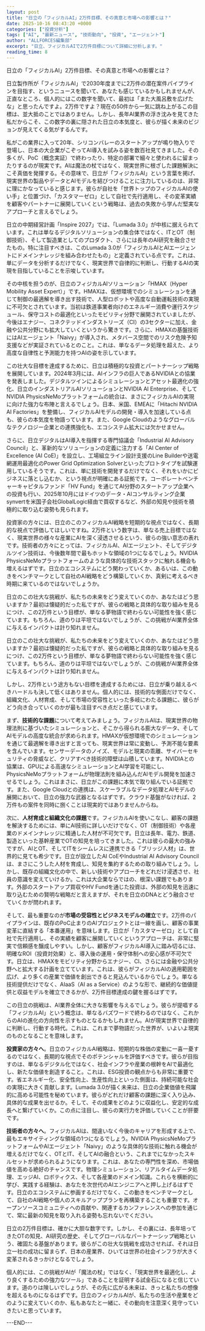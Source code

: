 ```yaml
---
layout: post
title: "日立の「フィジカルAI」2万件目標、その真意と市場への影響とは？"
date: 2025-10-16 08:43:20 +0000
categories: ["投資分析"]
tags: ["AI", "最新ニュース", "技術動向", "投資", "エージェント"]
author: "ALLFORCES編集部"
excerpt: "日立、フィジカルAIで2万件目標について詳細に分析します。"
reading_time: 8
---
```


日立の「フィジカルAI」2万件目標、その真意と市場への影響とは？

日立製作所が「フィジカルAI」で2030年度までに2万件の潜在案件パイプラインを目指す、というニュースを聞いて、あなたも感じているかもしれませんが、正直なところ、個人的にはこの数字を聞いて、最初は「また大風呂敷を広げたな」と思ったんですよ。2万件ですよ？現在の50件から一気に跳ね上がるこの目標は、並大抵のことではありません。しかし、長年AI業界の浮き沈みを見てきた私だからこそ、この数字の裏に隠された日立の本気度と、彼らが描く未来のビジョンが見えてくる気がするんです。

私がこの業界に入って20年、シリコンバレーのスタートアップが鳴り物入りで登場し、日本の大企業がこぞってAI導入を試みる姿を数百社見てきました。その多くが、PoC（概念実証）で終わったり、特定の部署で細々と使われるに留まったりするのが現実です。AIは魔法の杖ではなく、現実世界に根ざした課題解決にこそ真価を発揮する。その意味で、日立が「フィジカルAI」という言葉を掲げ、現実世界の製品やデータとAIモデルを結びつけることに注力しているのは、非常に理にかなっていると感じます。彼らが自社を「世界トップのフィジカルAIの使い手」と位置づけ、「カスタマーゼロ」として自社で先行適用し、その変革実績を顧客やパートナーに展開していくという戦略は、過去の失敗から学んだ堅実なアプローチと言えるでしょう。

日立の中期経営計画「Inspire 2027」では、「Lumada 3.0」が中核に据えられています。これは単なるデジタルソリューションの集合体ではなく、ITとOT（制御技術）、そして製造業としてのプロダクト、さらには長年のAI研究を融合させたもの。特に注目すべきは、このLumada 3.0が「フィジカルAIとAIエージェントにドメインナレッジを組み合わせたもの」と定義されている点です。これは、単にデータを分析するだけでなく、現実世界で自律的に判断し、行動するAIの実現を目指していることを示唆しています。

その中核を担うのが、日立のフィジカルAIソリューション「HMAX（Hyper Mobility Asset Expert）」です。HMAXは、仮想環境でのシミュレーションを通じて制御の最適解を導き出す技術で、人型ロボットや高度な自動運転技術の実現に不可欠とされています。当初は鉄道事業者向けのエネルギー消費や運行スケジュール、保守コストの最適化といったモビリティ分野で展開されていましたが、今後はエナジー、コネクテッドインダストリーズ（CI）の3セクターに加え、金融や公共分野にも拡大していくというから驚きです。さらに、HMAXの基盤技術にはAIエージェント「Naivy」が導入され、メタバース空間でのリスク危険予知支援などが実証されているとのこと。これは、単なるデータ処理を超えた、より高度な自律性と予測能力を持つAIの姿を示しています。

この壮大な目標を達成するために、日立は積極的な投資とパートナーシップ戦略を展開しています。2024年3月には、AIインフラの巨人であるNVIDIAとの協業を発表しました。デジタルツインによるシミュレーションとアセット最適化の強化、日立のインダストリアルAIソリューションとNVIDIA AI Enterprise、そしてNVIDIA PhysicsNeMoプラットフォームの統合は、まさにフィジカルAIの実現に向けた強力な布陣と言えるでしょう。日本、米国、EMEAに「Hitachi NVIDIA AI Factories」を整備し、フィジカルAIモデルの開発・導入を加速している点も、彼らの本気度を物語っています。また、Google Cloudのようなグローバルなテクノロジー企業との連携強化も、エコシステム拡大には欠かせません。

さらに、日立デジタルはAI導入を指揮する専門協議会「Industrial AI Advisory Council」と、革新的なソリューションの定義に注力する「AI Center of Excellence (AI CoE)」を設立し、工場組立ライン設計支援のLine Builderや送電網運用最適化のPower Grid Optimization Solverといったプロトタイプを試験運用しているそうです。これは、単に技術を開発するだけでなく、それをいかにビジネスに落とし込むか、という視点が明確にある証拠です。コーポレートベンチャーキャピタルファンド「HV Fund」を通じてAI分野のスタートアップ企業への投資も行い、2025年10月にはドイツのデータ・AIコンサルティング企業synvertを米国子会社GlobalLogic経由で買収するなど、外部の知見や技術を積極的に取り込む姿勢も見られます。

投資家の方々には、日立のこのフィジカルAI戦略を短期的な視点ではなく、長期的な視点で評価してほしいですね。2万件という数字は、単なる売上目標ではなく、現実世界の様々な産業にAIを深く浸透させるという、彼らの強い意志の表れです。技術者の方々にとっては、フィジカルAI、AIエージェント、そしてデジタルツイン技術は、今後数年間で最もホットな領域の1つになるでしょう。NVIDIA PhysicsNeMoプラットフォームのような具体的な技術スタックに触れる機会も増えるはずです。日立のエコシステムにどう関わっていくか、あるいは、この動きをベンチマークとして自社のAI戦略をどう構築していくか、真剣に考えるべき時期に来ているのではないでしょうか。

日立のこの壮大な挑戦が、私たちの未来をどう変えていくのか、あなたはどう思いますか？最初は懐疑的だった私ですが、彼らの戦略と具体的な取り組みを見るにつけ、この2万件という目標が、単なる夢物語で終わらない可能性を強く感じています。もちろん、道のりは平坦ではないでしょうが、この挑戦がAI業界全体に与えるインパクトは計り知れません。

日立のこの壮大な挑戦が、私たちの未来をどう変えていくのか、あなたはどう思いますか？最初は懐疑的だった私ですが、彼らの戦略と具体的な取り組みを見るにつけ、この2万件という目標が、単なる夢物語で終わらない可能性を強く感じています。もちろん、道のりは平坦ではないでしょうが、この挑戦がAI業界全体に与えるインパクトは計り知れません。

しかし、2万件という途方もない目標を達成するためには、日立が乗り越えるべきハードルも決して低くはありません。個人的には、技術的な側面だけでなく、組織文化、人材育成、そして市場の受容性といった多岐にわたる課題に、彼らがどう向き合っていくのかが最も注目すべき点だと感じています。

まず、**技術的な課題**について考えてみましょう。フィジカルAIは、現実世界の物理法則に基づいたシミュレーションと、そこから得られる膨大なデータ、そしてAIモデルの高度な統合が求められます。HMAXが仮想環境でのシミュレーションを通じて最適解を導き出すと言っても、現実世界は常に変動し、予測不能な要素を含んでいます。センサーデータのノイズ、モデルと現実の乖離、サイバーセキュリティの脅威など、クリアすべき技術的障壁は山積しています。NVIDIAとの協業は、GPUによる高速なシミュレーションとAI学習を可能にし、PhysicsNeMoプラットフォームが物理法則を組み込んだAIモデル開発を加速させるでしょう。これはまさに、日立がこの課題に本気で取り組んでいる証拠です。また、Google Cloudとの連携は、スケーラブルなデータ処理とAIモデルの展開において、日立の強力な武器となるはずです。クラウド基盤がなければ、2万件もの案件を同時に捌くことは現実的ではありませんからね。

次に、**人材育成と組織文化の課題**です。フィジカルAIを使いこなし、顧客の課題を解決するためには、単にAI技術に詳しいだけでなく、OT（制御技術）や各産業のドメインナレッジに精通した人材が不可欠です。日立は長年、電力、鉄道、製造といった基幹産業でOTの知見を培ってきました。これは彼らの最大の強みですが、AIとOT、そしてITをシームレスに連携できる「ブリッジ人材」は、世界的に見ても希少です。日立が設立したAI CoEやIndustrial AI Advisory Councilは、まさにこうした人材を育成し、知見を集約するための取り組みでしょう。しかし、既存の組織文化の中で、新しい技術やアプローチをどれだけ浸透させ、社員の意識を変えていけるか。これは大企業ならではの、根深い課題でもあります。外部のスタートアップ買収やHV Fundを通じた投資は、外部の知見を迅速に取り込むための賢明な戦略だと言えますが、それを日立のDNAとどう融合させていくかが問われます。

そして、最も重要なのが**市場の受容性とビジネスモデルの確立**です。2万件のパイプラインは、既存のPoC止まりのAIプロジェクトとは一線を画し、顧客の事業変革に直結する「本番運用」を意味します。日立が「カスタマーゼロ」として自社で先行適用し、その実績を顧客に展開していくというアプローチは、非常に堅実で信頼感を醸成しやすい。しかし、顧客がフィジカルAI導入に踏み切るには、明確なROI（投資対効果）と、導入後の運用・保守体制への安心感が不可欠です。日立は、HMAXをモビリティ分野からエナジー、CI、さらには金融や公共分野へと拡大する計画を立てています。これは、彼らがフィジカルAIの適用範囲を広げ、より多くの産業で価値を創出できると見込んでいるからでしょう。単なる技術提供だけでなく、AIaaS（AI as a Service）のような形で、継続的な価値提供と収益モデルを確立できるかが、2万件目標達成の鍵を握るはずです。

この日立の挑戦は、AI業界全体に大きな影響を与えるでしょう。彼らが提唱する「フィジカルAI」という概念は、単なるバズワードで終わるのではなく、これからのAIの進化の方向性を示すものとなるかもしれません。AIが現実世界で自律的に判断し、行動する時代。これは、これまで夢物語だった世界が、いよいよ現実のものとなることを意味します。

**投資家の方々へ**。日立のフィジカルAI戦略は、短期的な株価の変動に一喜一憂するのではなく、長期的な視点でそのポテンシャルを評価すべきです。彼らが目指すのは、単なるデジタル化ではなく、社会インフラや産業の根幹をAIで最適化し、新たな価値を創造すること。これは、ESG投資の観点からも非常に重要です。省エネルギー化、安全性向上、生産性向上といった側面は、持続可能な社会の実現に大きく貢献します。Lumada 3.0が描く未来は、日立の企業価値を飛躍的に高める可能性を秘めています。彼らがどれだけ顧客の課題に深く入り込み、具体的な成果を出せるか。そして、その成果をどのように収益化し、安定的な成長へと繋げていくか。この点に注目し、彼らの実行力を評価していくことが肝要です。

**技術者の方々へ**。フィジカルAIは、間違いなく今後のキャリアを形成する上で、最もエキサイティングな領域の1つになるでしょう。NVIDIA PhysicsNeMoプラットフォームやAIエージェント「Naivy」のような具体的な技術に触れる機会が増えるだけでなく、OTとIT、そしてAIの融合という、これまでになかったスキルセットが求められるようになります。これは、あなたの専門性を深め、市場価値を高める絶好のチャンスです。物理シミュレーション、リアルタイムデータ処理、エッジAI、ロボティクス、そして各産業のドメイン知識。これらを横断的に学び、実践する経験は、あなたを次世代のAIエンジニアへと押し上げるはずです。日立のエコシステムに参画するだけでなく、この動きをベンチマークとして、自社のAI戦略や個人のスキルアッププランを再構築することも重要です。オープンソースコミュニティへの貢献や、関連するカンファレンスへの参加を通じて、常に最新の知見を取り入れる姿勢も忘れないでください。

日立の2万件目標は、確かに大胆な数字です。しかし、その裏には、長年培ってきたOTの知見、AI研究の歴史、そしてグローバルなパートナーシップ戦略という、確固たる基盤があります。彼らがこの壮大な挑戦を成功させれば、それは日立一社の成功に留まらず、日本の産業界、ひいては世界の社会インフラが大きく変革されるきっかけとなるでしょう。

個人的には、この挑戦がAIが「魔法の杖」ではなく、「現実世界を最適化し、より良くするための強力なツール」であることを証明する試金石になると信じています。道のりは険しいでしょうが、その先に広がる未来は、きっと私たちの想像を超えるものになるはずです。日立のフィジカルAIが、私たちの生活や産業をどのように変えていくのか、私もあなたと一緒に、その動向を注意深く見守っていきたいと思っています。

---END---